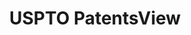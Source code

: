 ---
bigquery: https://console.cloud.google.com/bigquery?p=patents-public-data&d=patentsview&page=dataset
citation: Attribution should be given to PatentsView for use, distribution, or derivative
  works.
code: https://github.com/CSSIP-AIR/PatentsView-Code-Snippets/
contributors: USPTO
cost: None
description: 'PatentsView includes US patent data including raw data (summaries, applications,
  pregrant applications), disambugations of inventors and assignees, and inventor
  gender estimates.  Also foreign priority data, # of figures and sheets, and government
  interest statements.'
documentation: https://patentsview.org/query/builder-faqs
last_edit: 04/08/2022, 18:10:16
location: https://patentsview.org/
maintained_by: USPTO
record_creation_timestamp: 12/2/2020 17:20:46
schema_fields:
- title
- disamb_inventor_id_20200929
- series_code
- male_flag
- f102_date
- organization_id
- kind
- sequence
- disamb_inventor_id_20190820
- level_one
- group_id
- lawyer_id
- name_first
- latitude
- classification_level
- subclass
- disamb_inventor_id_20181127
- field_title
- exemplary
- classification_status
- disamb_assignee_id_20190820
- disamb_assignee_id_20200630
- rawinventor_id
- _371_date
- male
- lname
- disamb_inventor_id_20200630
- citation_id
- rel_id
- name_last
- publication_number
- disamb_inventor_id_20171226
- num_claims
- doc_type
- disamb_assignee_id_20200331
- country
- mainclass_id
- status
- term_disclaimer
- disamb_inventor_id_20180528
- disamb_inventor_id_20191008
- subclass_id
- location_id
- contract_award_number
- gi_statement
- attribution_status
- patent_id
- county_fips
- disamb_assignee_id_20190312
- disamb_inventor_id_20201229
- rawassignee_id
- category_id
- application_id
- disamb_inventor_id_20171003
- level_three
- fname
- country_transformed
- relkind
- sector_title
- _102_date
- subsection_id
- designation
- city
- term_extension
- level_two
- disamb_inventor_id_20190312
- ipc_version_indicator
- num
- category
- main_group
- disamb_assignee_id_20191231
- subgroup
- organization
- withdrawn
- uuid
- disamb_assignee_id_20200929
- action_date
- disamb_inventor_id_20170307
- doctype
- county
- disamb_inventor_id_20191231
- filename
- latlong
- disamb_inventor_id_20170808
- deceased
- disamb_assignee_id_20191008
- reldocno
- date
- state
- latin_name
- section
- section_id
- rule_47
- applicant_type
- classification_value
- text
- lapse_of_patent
- symbol_position
- number
- variety
- num_sheets
- term_grant
- field_id
- subcategory_id
- disamb_inventor_id_20200331
- subgroup_id
- abstract
- disamb_assignee_id_20181127
- type
- num_figures
- classification_data_source
- longitude
- dependent
- inventor_id
- f371_date
- ipc_class
- state_fips
- assignee_id
- role
- rawlocation_id
- name
- disclaimer_date
- group
- length
- id
shortname: patentsview
tags:
- disambiguation
- United States
- gender
terms_of_use: Creative Commons Attribution 4.0 International License.
timeframe: 1963-1999
title: USPTO PatentsView
uuid: cf1780b1-e265-4e49-8d1d-83b9cfe0fd9a
---